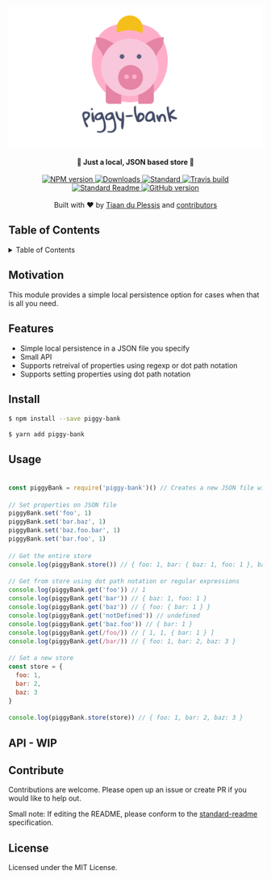 <div align="center">
  <img src="media/banner.png" alt="piggy-bank">
</div>
<br>
<div align="center">
  <strong>🐷 Just a local, JSON based store 🐷</strong>
</div>
<br>
<div align="center">
    <a href="https://npmjs.org/package/piggy-bank">
      <img src="https://img.shields.io/npm/v/piggy-bank.svg?style=flat-square" alt="NPM version" />
    </a>
    <a href="https://npmjs.org/package/piggy-bank">
    <img src="https://img.shields.io/npm/dm/piggy-bank.svg?style=flat-square" alt="Downloads" />
    </a>
    <a href="https://github.com/feross/standard">
      <img src="https://img.shields.io/badge/code%20style-standard-brightgreen.svg?style=flat-square" alt="Standard" />
    </a>
    <a href="https://travis-ci.org/tiaanduplessis/piggy-bank">
      <img src="https://img.shields.io/travis/tiaanduplessis/piggy-bank/master.svg?style=flat-square" alt="Travis build" />
    </a>
    <a href="https://github.com/RichardLitt/standard-readme)">
      <img src="https://img.shields.io/badge/standard--readme-OK-green.svg?style=flat-square" alt="Standard Readme" />
    </a>
    <a href="https://badge.fury.io/gh/tiaanduplessis%2Fpiggy-bank">
      <img src="https://badge.fury.io/gh/tiaanduplessis%2Fpiggy-bank.svg?style=flat-square" alt="GitHub version" />
   </a>
</div>
<br>
<div align="center">
  Built with ❤︎ by <a href="tiaanduplessis.co.za">Tiaan du Plessis</a> and <a href="https://github.com/tiaanduplessis/piggy-bank/graphs/contributors">contributors</a>
</div>

<h2>Table of Contents</h2>
<details>
  <summary>Table of Contents</summary>
  <li><a href="#motivation">Motivation</a></li>
  <li><a href="#features">Features</a></li>
  <li><a href="#install">Install</a></li>
  <li><a href="#usage">Usage</a></li>
  <li><a href="#api">API</a></li>
  <li><a href="#contribute">Contribute</a></li>
  <li><a href="#license">License</a></li>
</details>

## Motivation

This module provides a simple local persistence option for cases when that is all you need.

## Features

- Simple local persistence in a JSON file you specify
- Small API
- Supports retreival of properties using regexp or dot path notation
- Supports setting properties using dot path notation

## Install

```sh
$ npm install --save piggy-bank
```

```sh
$ yarn add piggy-bank
```

## Usage

```js

const piggyBank = require('piggy-bank')() // Creates a new JSON file with the name provided else it defaults to piggyBank.json

// Set properties on JSON file
piggyBank.set('foo', 1)
piggyBank.set('bar.baz', 1)
piggyBank.set('baz.foo.bar', 1)
piggyBank.set('bar.foo', 1)

// Get the entire store
console.log(piggyBank.store()) // { foo: 1, bar: { baz: 1, foo: 1 }, baz: { foo: { bar: 1 } } }

// Get from store using dot path notation or regular expressions
console.log(piggyBank.get('foo')) // 1
console.log(piggyBank.get('bar')) // { baz: 1, foo: 1 }
console.log(piggyBank.get('baz')) // { foo: { bar: 1 } }
console.log(piggyBank.get('notDefined')) // undefined
console.log(piggyBank.get('baz.foo')) // { bar: 1 }
console.log(piggyBank.get(/foo/)) // [ 1, 1, { bar: 1 } ]
console.log(piggyBank.get(/bar/)) // { foo: 1, bar: 2, baz: 3 }

// Set a new store
const store = {
  foo: 1,
  bar: 2,
  baz: 3
}

console.log(piggyBank.store(store)) // { foo: 1, bar: 2, baz: 3 }

```

## API - WIP

## Contribute

Contributions are welcome. Please open up an issue or create PR if you would like to help out.

Small note: If editing the README, please conform to the [standard-readme](https://github.com/RichardLitt/standard-readme) specification.

## License

Licensed under the MIT License.